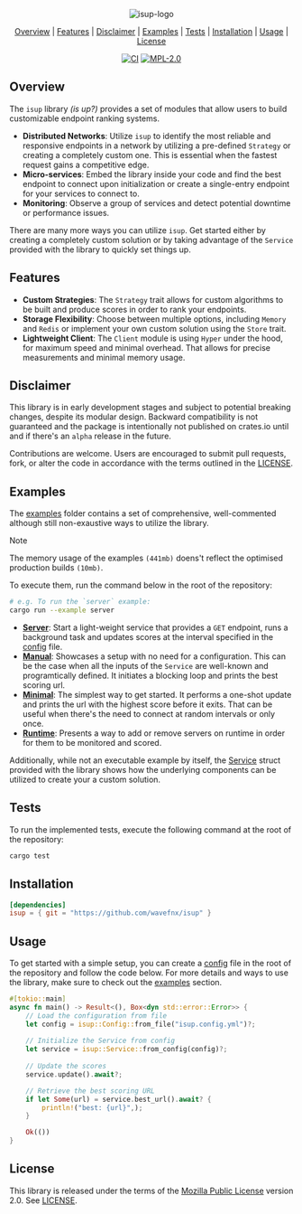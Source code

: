     
<div align="center">

![isup-logo](https://github.com/wavefnx/isup/assets/157986149/23bf68dd-f161-44b7-8c84-b7f14aacf828)
</div>

<div align="center"> 
    
[Overview](#Overview) | [Features](#Features) | [Disclaimer](#Disclaimer)  | [Examples](#Examples)  | [Tests](#Tests) | [Installation](#Installation) | [Usage](#Usage) | [License](#License)
</div>


<div align="center">
    
[![CI](https://img.shields.io/github/actions/workflow/status/wavefnx/isup/ci.yml?style=flat-square&label=CI&labelColor=%23343940&color=%2340C057)](https://github.com/wavefnx/isup/actions/workflows/ci.yml)
[![MPL-2.0](https://img.shields.io/github/license/wavefnx/isup?style=flat-square&color=blue&label=)](LICENSE)
</div>

## Overview
The `isup` library _(is up?)_ provides a set of modules that allow users to build customizable endpoint ranking systems.
- **Distributed Networks**: Utilize `isup` to identify the most reliable and responsive endpoints in a network by utilizing a pre-defined `Strategy` or creating a completely custom one. This is essential when the fastest request gains a competitive edge.
- **Micro-services**: Embed the library inside your code and find the best endpoint to connect upon initialization or create a single-entry endpoint for your services to connect to.
- **Monitoring**: Observe a group of services and detect potential downtime or performance issues.

There are many more ways you can utilize `isup`. Get started either by creating a completely custom solution or by taking advantage of the `Service` provided with the library to quickly set things up.

## Features
- **Custom Strategies**: The `Strategy` trait allows for custom algorithms to be built and produce scores in order to rank your endpoints.
- **Storage Flexibility**:  Choose between multiple options, including `Memory` and `Redis` or implement your own custom solution using the `Store` trait.
- **Lightweight Client**: The `Client` module is using `Hyper` under the hood, for maximum speed and minimal overhead. That allows for precise measurements and minimal memory usage.

## Disclaimer
This library is in early development stages and subject to potential breaking changes, despite its modular design.
Backward compatibility is not guaranteed and the package is intentionally not published on crates.io until and if there's an `alpha` release in the future.

Contributions are welcome. Users are encouraged to submit pull requests, fork, or alter the code in accordance with the terms outlined in the [LICENSE](LICENSE).

## Examples 
The [examples](examples) folder contains a set of comprehensive, well-commented although still non-exaustive ways to utilize the library.
> [!NOTE]
> The memory usage of the examples `(441mb)` doens't reflect the optimised production builds `(10mb)`.

To execute them, run the command below in the root of the repository:

```sh
# e.g. To run the `server` example:
cargo run --example server
```

- [**Server**](examples/server/main.rs): Start a light-weight service that provides a `GET` endpoint, runs a background task and updates scores at the interval specified in the [config](examples/server/config.yml) file.
- [**Manual**](examples/manual.rs):  Showcases a setup with no need for a configuration. This can be the case when all the inputs of the `Service` are well-known and programtically defined. It initiates a blocking loop and prints the best scoring url.
- [**Minimal**](examples/minimal/main.rs): The simplest way to get started. It performs a one-shot update and prints the url with the highest score before it exits. That can be useful when there's the need to connect at random intervals or only once.
- [**Runtime**](examples/runtime.rs): Presents a way to add or remove servers on runtime in order for them to be monitored and scored.

Additionally, while not an executable example by itself, the [Service](src/lib.rs) struct provided with the library shows how the underlying components can be utilized to create your a custom solution.

## Tests
To run the implemented tests, execute the following command at the root of the repository:  
```rust
cargo test
```

## Installation
```toml
[dependencies]
isup = { git = "https://github.com/wavefnx/isup" }
```

## Usage
To get started with a simple setup, you can create a [config](config.example.yml) file in the root of the repository and follow the code below. For more details and ways to use the library, make sure to check out the [examples](#Examples) section.
```rust
#[tokio::main]
async fn main() -> Result<(), Box<dyn std::error::Error>> {
    // Load the configuration from file
    let config = isup::Config::from_file("isup.config.yml")?;
    
    // Initialize the Service from config
    let service = isup::Service::from_config(config)?;
    
    // Update the scores
    service.update().await?;

    // Retrieve the best scoring URL
    if let Some(url) = service.best_url().await? {
        println!("best: {url}",);
    }

    Ok(())
}
```

## License
This library is released under the terms of the [Mozilla Public License](https://www.mozilla.org/en-US/MPL/) version 2.0. See [LICENSE](LICENSE).
